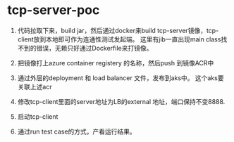 # tcp-server-poc

1. 代码拉取下来，build jar，然后通过docker来build tcp-server镜像，tcp-client放到本地即可作为连通性测试发起端。
这里有jib一直出现main class找不到的错误，无赖只好通过Dockerfile来打镜像。

2. 把镜像打上azure container registery 的名称，然后push 到镜像ACR中

3. 通过外层的deployment 和 load balancer 文件，发布到aks中。
这个aks要关联上述acr

4. 修改tcp-client里面的server地址为LB的external 地址，端口保持不变8888.

5. 启动tcp-client

6. 通过run test case的方式，产看运行结果。


